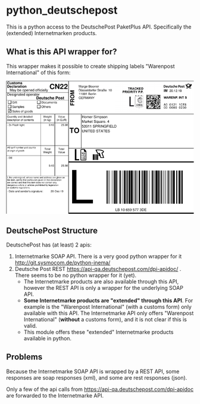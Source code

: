 # python_deutschepost
This is a python access to the DeutschePost PaketPlus API. Specifically the (extended) Internetmarken products.



## What is this API wrapper for?

This wrapper makes it possible to create shipping labels "Warenpost International" of this form:

![example.png](example.png)



## DeutschePost Structure

DeutschePost has (at least) 2 apis:

1. Internetmarke SOAP API. There is a very good python wrapper for it http://git.sysmocom.de/python-inema/
2. Deutsche Post REST https://api-qa.deutschepost.com/dpi-apidoc/ . There seems to be no python wrapper for it (yet). 
   * The Internetmarke products are also available through this API, however the REST API is only a wrapper for the underlying SOAP API. 
   * **Some Internetmarke products are "extended" through this API**. For example is the "Warenpost International" (with a customs form) only available with this API.  The Internetmarke API  only offers  "Warenpost International" (**without** a customs form), and it is not clear if this is valid.
   * This module offers these "extended" Internetmarke products available in python.

## Problems

Because the Internetmarke SOAP API is wrapped by a REST API, some responses are soap responses (xml), and some are rest responses (json).

Only a few of the api calls from https://api-qa.deutschepost.com/dpi-apidoc  are forwarded to the Internetmarke API.


